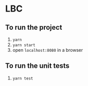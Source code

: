 # LBC

## To run the project

1. `yarn`
2. `yarn start`
3. open `localhost:8080` in a browser

## To run the unit tests

1. `yarn test`
